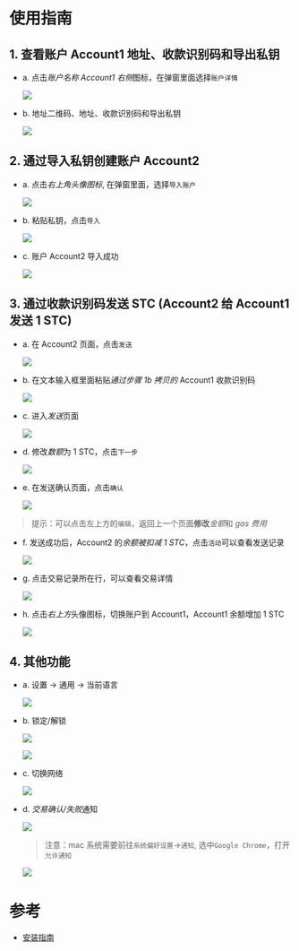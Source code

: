 # 使用指南

## 1. 查看账户 Account1 地址、收款识别码和导出私钥

- a. 点击*账户名称 Account1 右侧*图标，在弹窗里面选择`账户详情`

    ![](./images/16.jpg)

- b. 地址二维码、地址、收款识别码和导出私钥

    ![](./images/17.jpg)

## 2. 通过导入私钥创建账户 Account2

- a. 点击*右上角头像图标*, 在弹窗里面，选择`导入账户`

    ![](./images/13.jpg)

- b. 粘贴私钥，点击`导入`

    ![](./images/14.jpg)

- c. 账户 Account2 导入成功

    ![](./images/15.jpg)

## 3. 通过收款识别码发送 STC (Account2 给 Account1 发送 1 STC)

- a. 在 Account2 页面，点击`发送`

    ![](./images/18.jpg)

- b. 在文本输入框里面粘贴*通过步骤 1b 拷贝的* Account1 收款识别码

    ![](./images/19.jpg)

- c. 进入*发送*页面

    ![](./images/20.jpg)

- d. 修改*数额*为 1 STC，点击`下一步`

    ![](./images/21.jpg)

- e. 在发送确认页面，点击`确认`

    ![](./images/22.jpg)

> 提示：可以点击左上方的`编辑`，返回上一个页面**修改***金额*和 *gas 费用*

- f. 发送成功后，Account2 的*余额被扣减 1 STC*，点击`活动`可以查看发送记录

    ![](./images/23.jpg)

- g. 点击交易记录所在行，可以查看交易详情

    ![](./images/24.jpg)

- h. 点击*右上方*头像图标，切换账户到 Account1，Account1 余额增加 1 STC

    ![](./images/25.jpg)

## 4. 其他功能

- a. 设置 -> 通用 -> 当前语言

    ![](./images/27.jpg)

- b. 锁定/解锁

    ![](./images/28.jpg)

    ![](./images/29.jpg)

- c. 切换网络

    ![](./images/30.jpg)

- d. *交易确认/失败*通知

    ![](./images/31.jpg)

    > 注意：mac 系统需要前往`系统偏好设置`->`通知`,
    >      选中`Google Chrome`，打开`允许通知`

    ![](./images/32.jpg)

# 参考

- [安装指南](./how-to-install.md)

